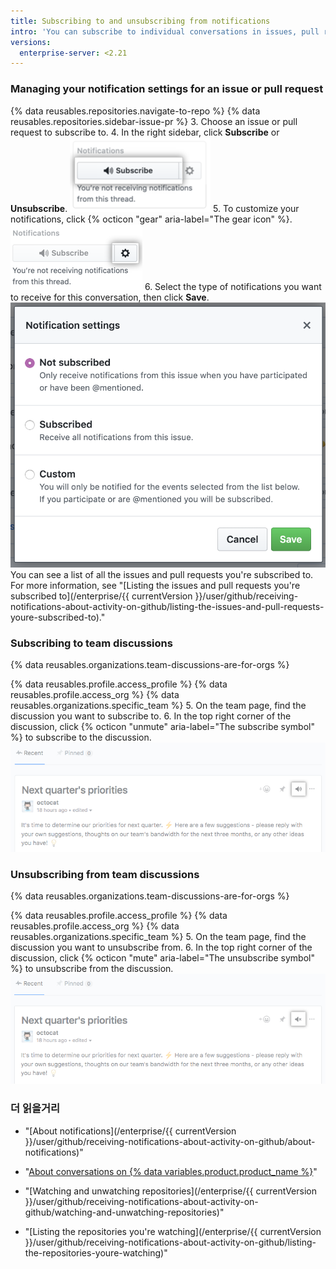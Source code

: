 ```yaml
---
title: Subscribing to and unsubscribing from notifications
intro: 'You can subscribe to individual conversations in issues, pull requests, and team discussions, even if you''re not watching the repository or a member of the team where the conversation is occurring. If you''re no longer interested in a conversation, you can unsubscribe or customize the types of notifications you receive.'
versions:
  enterprise-server: <2.21
---
```


### Managing your notification settings for an issue or pull request

{% data reusables.repositories.navigate-to-repo %}
{% data reusables.repositories.sidebar-issue-pr %}
3. Choose an issue or pull request to subscribe to.
4. In the right sidebar, click **Subscribe** or **Unsubscribe**. ![Conversation Subscribe button](/assets/images/help/notifications/subscribe_button_with_gear.png)
5. To customize your notifications, click {% octicon "gear" aria-label="The gear icon" %}. ![Gear button next to Conversation Subscribe](/assets/images/help/notifications/subscribe_button_with_gear_chosen.png)
6. Select the type of notifications you want to receive for this conversation, then click **Save**. ![Conversation Subscribe options list](/assets/images/help/notifications/subscribe_options.png) You can see a list of all the issues and pull requests you're subscribed to. For more information, see "[Listing the issues and pull requests you're subscribed to](/enterprise/{{ currentVersion }}/user/github/receiving-notifications-about-activity-on-github/listing-the-issues-and-pull-requests-youre-subscribed-to)."

### Subscribing to team discussions

{% data reusables.organizations.team-discussions-are-for-orgs %}

{% data reusables.profile.access_profile %}
{% data reusables.profile.access_org %}
{% data reusables.organizations.specific_team %}
5. On the team page, find the discussion you want to subscribe to.
6. In the top right corner of the discussion, click {% octicon "unmute" aria-label="The subscribe symbol" %} to subscribe to the discussion. ![Team discussion Subscribe button](/assets/images/help/notifications/team-discussion-subscribe-button.png)

### Unsubscribing from team discussions

{% data reusables.organizations.team-discussions-are-for-orgs %}

{% data reusables.profile.access_profile %}
{% data reusables.profile.access_org %}
{% data reusables.organizations.specific_team %}
5. On the team page, find the discussion you want to unsubscribe from.
6. In the top right corner of the discussion, click {% octicon "mute" aria-label="The unsubscribe symbol" %} to unsubscribe from the discussion. ![Team discussion Subscribe button](/assets/images/help/notifications/team-discussion-unsubscribe-button.png)

### 더 읽을거리

- "[About notifications](/enterprise/{{ currentVersion }}/user/github/receiving-notifications-about-activity-on-github/about-notifications)"
- "[About conversations on {% data variables.product.product_name %}](/articles/about-conversations-on-github)"
- "[Watching and unwatching repositories](/enterprise/{{ currentVersion }}/user/github/receiving-notifications-about-activity-on-github/watching-and-unwatching-repositories)"

- "[Listing the repositories you're watching](/enterprise/{{ currentVersion }}/user/github/receiving-notifications-about-activity-on-github/listing-the-repositories-youre-watching)"
